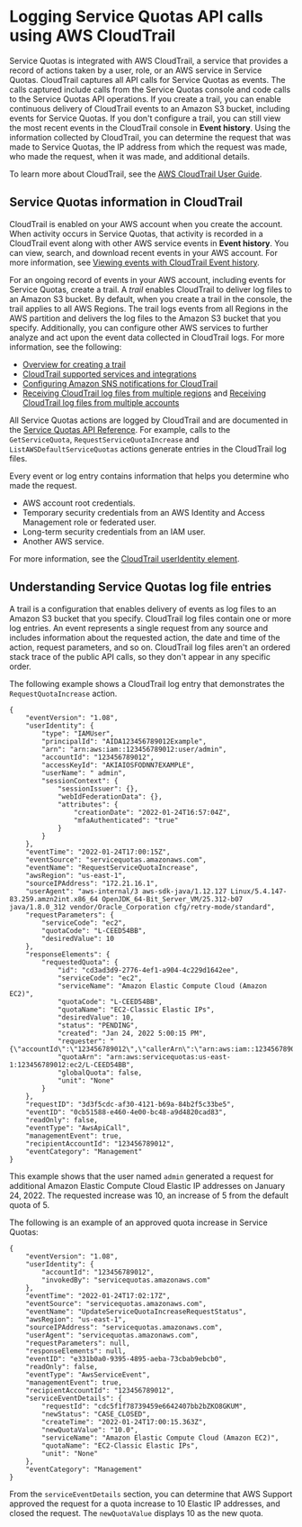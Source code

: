 # Logging Service Quotas API calls using AWS CloudTrail<a name="logging-using-cloudtrail"></a>

Service Quotas is integrated with AWS CloudTrail, a service that provides a record of actions taken by a user, role, or an AWS service in Service Quotas\. CloudTrail captures all API calls for Service Quotas as events\. The calls captured include calls from the Service Quotas console and code calls to the Service Quotas API operations\. If you create a trail, you can enable continuous delivery of CloudTrail events to an Amazon S3 bucket, including events for Service Quotas\. If you don't configure a trail, you can still view the most recent events in the CloudTrail console in **Event history**\. Using the information collected by CloudTrail, you can determine the request that was made to Service Quotas, the IP address from which the request was made, who made the request, when it was made, and additional details\.

To learn more about CloudTrail, see the [AWS CloudTrail User Guide](https://docs.aws.amazon.com/awscloudtrail/latest/userguide/cloudtrail-user-guide.html)\.

## Service Quotas information in CloudTrail<a name="service-quotas-info-in-cloudtrail"></a>

CloudTrail is enabled on your AWS account when you create the account\. When activity occurs in Service Quotas, that activity is recorded in a CloudTrail event along with other AWS service events in **Event history**\. You can view, search, and download recent events in your AWS account\. For more information, see [Viewing events with CloudTrail Event history](https://docs.aws.amazon.com/awscloudtrail/latest/userguide/view-cloudtrail-events.html)\.

For an ongoing record of events in your AWS account, including events for Service Quotas, create a trail\. A *trail* enables CloudTrail to deliver log files to an Amazon S3 bucket\. By default, when you create a trail in the console, the trail applies to all AWS Regions\. The trail logs events from all Regions in the AWS partition and delivers the log files to the Amazon S3 bucket that you specify\. Additionally, you can configure other AWS services to further analyze and act upon the event data collected in CloudTrail logs\. For more information, see the following:
+ [Overview for creating a trail](https://docs.aws.amazon.com/awscloudtrail/latest/userguide/cloudtrail-create-and-update-a-trail.html)
+ [CloudTrail supported services and integrations](https://docs.aws.amazon.com/awscloudtrail/latest/userguide/cloudtrail-aws-service-specific-topics.html)
+ [Configuring Amazon SNS notifications for CloudTrail](https://docs.aws.amazon.com/awscloudtrail/latest/userguide/configure-sns-notifications-for-cloudtrail.html)
+ [Receiving CloudTrail log files from multiple regions](https://docs.aws.amazon.com/awscloudtrail/latest/userguide/receive-cloudtrail-log-files-from-multiple-regions.html) and [Receiving CloudTrail log files from multiple accounts](https://docs.aws.amazon.com/awscloudtrail/latest/userguide/cloudtrail-receive-logs-from-multiple-accounts.html)

All Service Quotas actions are logged by CloudTrail and are documented in the [Service Quotas API Reference](https://docs.aws.amazon.com/servicequotas/2019-06-24/apireference/Welcome.html)\. For example, calls to the  `GetServiceQuota`, `RequestServiceQuotaIncrease` and `ListAWSDefaultServiceQuotas` actions generate entries in the CloudTrail log files\.

Every event or log entry contains information that helps you determine who made the request\.
+  AWS account root credentials\. 
+ Temporary security credentials from an AWS Identity and Access Management role or federated user\.
+ Long\-term security credentials from an IAM user\.
+ Another AWS service\.

For more information, see the [CloudTrail userIdentity element](https://docs.aws.amazon.com/awscloudtrail/latest/userguide/cloudtrail-event-reference-user-identity.html)\.

## Understanding Service Quotas log file entries<a name="understanding-service-name-entries"></a>

A trail is a configuration that enables delivery of events as log files to an Amazon S3 bucket that you specify\. CloudTrail log files contain one or more log entries\. An event represents a single request from any source and includes information about the requested action, the date and time of the action, request parameters, and so on\. CloudTrail log files aren't an ordered stack trace of the public API calls, so they don't appear in any specific order\. 

The following example shows a CloudTrail log entry that demonstrates the `RequestQuotaIncrease` action\.

```
{
    "eventVersion": "1.08",
    "userIdentity": {
        "type": "IAMUser",
        "principalId": "AIDA123456789012Example",
        "arn": "arn:aws:iam::123456789012:user/admin",
        "accountId": "123456789012",
        "accessKeyId": "AKIAIOSFODNN7EXAMPLE",
        "userName": " admin",
        "sessionContext": {
            "sessionIssuer": {},
            "webIdFederationData": {},
            "attributes": {
                "creationDate": "2022-01-24T16:57:04Z",
                "mfaAuthenticated": "true"
            }
        }
    },
    "eventTime": "2022-01-24T17:00:15Z",
    "eventSource": "servicequotas.amazonaws.com",
    "eventName": "RequestServiceQuotaIncrease",
    "awsRegion": "us-east-1",
    "sourceIPAddress": "172.21.16.1",
    "userAgent": "aws-internal/3 aws-sdk-java/1.12.127 Linux/5.4.147-83.259.amzn2int.x86_64 OpenJDK_64-Bit_Server_VM/25.312-b07 java/1.8.0_312 vendor/Oracle_Corporation cfg/retry-mode/standard",
    "requestParameters": {
        "serviceCode": "ec2",
        "quotaCode": "L-CEED54BB",
        "desiredValue": 10
    },
    "responseElements": {
        "requestedQuota": {
            "id": "cd3ad3d9-2776-4ef1-a904-4c229d1642ee",
            "serviceCode": "ec2",
            "serviceName": "Amazon Elastic Compute Cloud (Amazon EC2)",
            "quotaCode": "L-CEED54BB",
            "quotaName": "EC2-Classic Elastic IPs",
            "desiredValue": 10,
            "status": "PENDING",
            "created": "Jan 24, 2022 5:00:15 PM",
            "requester": "{\"accountId\":\"123456789012\",\"callerArn\":\"arn:aws:iam::123456789012:user/admin\"}",
            "quotaArn": "arn:aws:servicequotas:us-east-1:123456789012:ec2/L-CEED54BB",
            "globalQuota": false,
            "unit": "None"
        }
    },
    "requestID": "3d3f5cdc-af30-4121-b69a-84b2f5c33be5",
    "eventID": "0cb51588-e460-4e00-bc48-a9d4820cad83",
    "readOnly": false,
    "eventType": "AwsApiCall",
    "managementEvent": true,
    "recipientAccountId": "123456789012",
    "eventCategory": "Management"
}
```

This example shows that the user named `admin` generated a request for additional Amazon Elastic Compute Cloud Elastic IP addresses on January 24, 2022\. The requested increase was 10, an increase of 5 from the default quota of 5\.

The following is an example of an approved quota increase in Service Quotas:

```
{
    "eventVersion": "1.08",
    "userIdentity": {
        "accountId": "123456789012",
        "invokedBy": "servicequotas.amazonaws.com"
    },
    "eventTime": "2022-01-24T17:02:17Z",
    "eventSource": "servicequotas.amazonaws.com",
    "eventName": "UpdateServiceQuotaIncreaseRequestStatus",
    "awsRegion": "us-east-1",
    "sourceIPAddress": "servicequotas.amazonaws.com",
    "userAgent": "servicequotas.amazonaws.com",
    "requestParameters": null,
    "responseElements": null,
    "eventID": "e331b0a0-9395-4895-aeba-73cbab9ebcb0",
    "readOnly": false,
    "eventType": "AwsServiceEvent",
    "managementEvent": true,
    "recipientAccountId": "123456789012",
    "serviceEventDetails": {
        "requestId": "cdc5f1f78739459e6642407bb2bZKO8GKUM",
        "newStatus": "CASE_CLOSED",
        "createTime": "2022-01-24T17:00:15.363Z",
        "newQuotaValue": "10.0",
        "serviceName": "Amazon Elastic Compute Cloud (Amazon EC2)",
        "quotaName": "EC2-Classic Elastic IPs",
        "unit": "None"
    },
    "eventCategory": "Management"
}
```

From the `serviceEventDetails` section, you can determine that AWS Support approved the request for a quota increase to 10 Elastic IP addresses, and closed the request\. The `newQuotaValue` displays 10 as the new quota\.